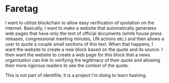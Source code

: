 # Faretag
I want to utilize blockchain to allow easy verification of quotation on the internet.  Basically, I want to make a website that automatically generates web pages that have only the text of official documents (white house press releases, congressional meeting minutes, UN actions etc.) and then allows a user to quote a couple small sections of this text.  When that happens, I want the website to create a new block based on the quote and its source.  I then want the website to create a web page for this block that a news organization can link to verifying the legitimacy of their quote and allowing their more rigorous readers to see the context of the quote. 



This is not part of identifile; it is a project I'm doing to learn hashing.
